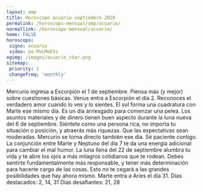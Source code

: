 ```yaml
---
layout: amp
title: Horoscopo acuario septiembre 2020 
permalink: /horoscopo-mensual/amp/acuario/
normallink: /horoscopo-mensual/acuario/
home: FALSE
horoscopo:
 signo: acuario
 video: pe-RhLMeESs 
ogimg: /images/acuario_char.png
sitemap:
 priority: 1
 changefreq: 'monthly'
---
```



Mercurio ingresa a Escorpión el 1 de septiembre. Piensa más (y mejor) sobre cuestiones básicas. Venus entra a Escorpión el día 2. Reconoces el verdadero amor cuando lo ves y lo sientes. El sol forma una cuadratura con Marte ese mismo día. Es un día arriesgado para comenzar una pelea. 
Los asuntos materiales y de dinero tienen buen aspecto durante la luna nueva del 6 de septiembre. Siéntete como una persona rica, no importa tu situación o posición, y atraerás más riquezas. Que las expectativas sean moderadas. Mercurio se torna directo también ese día. Sé paciente contigo. 
La conjunción entre Marte y Neptuno del día 7 te da una energía adicional para cambiar el mal humor. La luna llena del 22 de septiembre alumbra tu vida y te abre los ojos a más milagros cotidianos que te rodean. Debes sentirte fundamentalmente más responsable, y tener más determinación para hacerte cargo de las cosas. Esto no te cegará a las grandes posibilidades que hay ahora mismo. 
Marte entra a Aries el día 31.
Días destacados: 2, 14, 31
Días desafiantes: 21, 28
